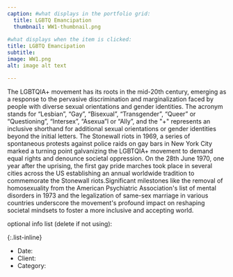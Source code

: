 ```yaml
---
caption: #what displays in the portfolio grid:
  title: LGBTQ Emancipation
  thumbnail: WW1-thumbnail.png
  
#what displays when the item is clicked:
title: LGBTQ Emancipation
subtitle: 
image: WW1.png
alt: image alt text

---
```

The LGBTQIA+ movement has its roots in the mid-20th century, emerging as a response to the pervasive discrimination and marginalization faced by people with diverse sexual orientations and gender identities. The acronym stands for “Lesbian”, “Gay”, “Bisexual”, “Transgender”, “Queer” or “Questioning”, “Intersex”, “Asexua”l or “Ally”, and the "+" represents an inclusive shorthand for additional sexual orientations or gender identities beyond the initial letters. The Stonewall riots in 1969, a series of spontaneous protests against police raids on gay bars in New York City marked a turning point galvanizing the LGBTQIA+ movement to demand equal rights and denounce societal oppression. On the 28th June 1970, one year after the uprising, the first gay pride marches took place in several cities across the US establishing an annual worldwide tradition to commemorate the Stonewall riots.Significant milestones like the removal of homosexuality from the American Psychiatric Association's list of mental disorders in 1973 and the legalization of same-sex marriage in various countries underscore the movement's profound impact on reshaping societal mindsets to foster a more inclusive and accepting world.

optional info list (delete if not using):

{:.list-inline} 
- Date: 
- Client: 
- Category: 
